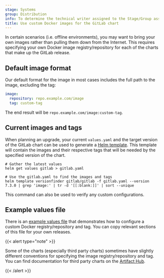 ```yaml
---
stage: Systems
group: Distribution
info: To determine the technical writer assigned to the Stage/Group associated with this page, see https://handbook.gitlab.com/handbook/product/ux/technical-writing/#assignments
title: Use custom Docker images for the GitLab chart
---
```


In certain scenarios (i.e. offline environments), you may want to bring your own images rather than pulling them down from the Internet. This requires specifying your own Docker image registry/repository for each of the charts that make up the GitLab release.

## Default image format

Our default format for the image in most cases includes the full path to the image, excluding the tag:

```yaml
image:
  repository: repo.example.com/image
  tag: custom-tag
```

The end result will be `repo.example.com/image:custom-tag`.

## Current images and tags

When planning an upgrade, your current `values.yaml` and the target version of the
GitLab chart can be used to generate a [Helm template](https://helm.sh/docs/helm/helm_template/).
This template will contain the images and their respective tags that will be
needed by the specified version of the chart.

```shell
# Gather the latest values
helm get values gitlab > gitlab.yaml

# Use the gitlab.yaml to find the images and tags
helm template versionfinder gitlab/gitlab -f gitlab.yaml --version 7.3.0 | grep 'image:' | tr -d '[[:blank:]]' | sort --unique
```

This command can also be used to verify any custom configurations.

## Example values file

There is an [example values file](https://gitlab.com/gitlab-org/charts/gitlab/tree/master/examples/custom-images/values.yaml) that demonstrates how to configure a custom Docker registry/repository and tag. You can copy relevant sections of this file for your own releases.

{{< alert type="note" >}}

Some of the charts (especially third party charts) sometimes have slightly different conventions for specifying the image registry/repository and tag. You can find documentation for third party charts on the [Artifact Hub](https://artifacthub.io/).

{{< /alert >}}

